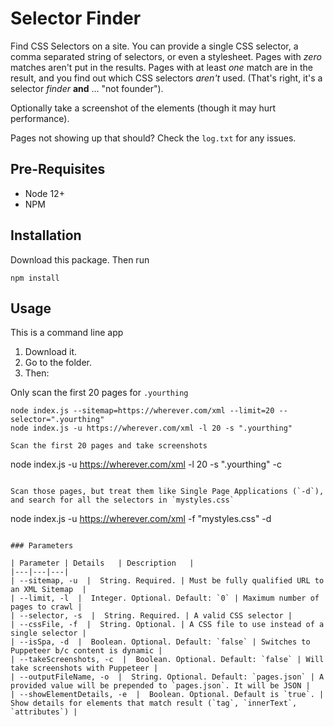 # Selector Finder

Find CSS Selectors on a site. You can provide a single CSS selector, a comma separated string of selectors, or even a stylesheet. Pages with _zero_ matches aren't put in the results. Pages with at least *one* match are in the result, and you find out which CSS selectors _aren't_ used. (That's right, it's a selector _finder_ **and** ... "not founder").

Optionally take a screenshot of the elements (though it may hurt performance).

Pages not showing up that should? Check the `log.txt` for any issues. 
## Pre-Requisites

* Node 12+
* NPM

## Installation

Download this package. Then run
```
npm install
```

## Usage
This is a command line app

1. Download it. 
2. Go to the folder. 
3. Then:


Only scan the first 20 pages for `.yourthing`
```
node index.js --sitemap=https://wherever.com/xml --limit=20 --selector=".yourthing"
node index.js -u https://wherever.com/xml -l 20 -s ".yourthing"

Scan the first 20 pages and take screenshots
```
node index.js -u https://wherever.com/xml -l 20 -s ".yourthing" -c
```

Scan those pages, but treat them like Single Page Applications (`-d`), and search for all the selectors in `mystyles.css`
```
node index.js -u https://wherever.com/xml -f "mystyles.css" -d

```

### Parameters

| Parameter | Details   | Description   |
|---|---|---|
| --sitemap, -u  |  String. Required. | Must be fully qualified URL to an XML Sitemap  |
| --limit, -l  |  Integer. Optional. Default: `0` | Maximum number of pages to crawl |
| --selector, -s  |  String. Required. | A valid CSS selector |
| --cssFile, -f  |  String. Оptional. | A CSS file to use instead of a single selector |
| --isSpa, -d  |  Boolean. Оptional. Default: `false` | Switches to Puppeteer b/c content is dynamic |
| --takeScreenshots, -c  |  Boolean. Оptional. Default: `false` | Will take screenshots with Puppeteer |
| --outputFileName, -o  |  String. Оptional. Default: `pages.json` | A provided value will be prepended to `pages.json`. It will be JSON |
| --showElementDetails, -e  |  Boolean. Оptional. Default is `true`. | Show details for elements that match result (`tag`, `innerText`, `attributes`) |


